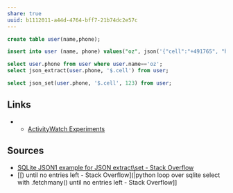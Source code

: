 ```yaml
---
share: true
uuid: b1112011-a44d-4764-bff7-21b74dc2e57c
---
```


```sql
create table user(name,phone);

insert into user (name, phone) values("oz", json('{"cell":"+491765", "home":"+498973"}'));

select user.phone from user where user.name=='oz';
select json_extract(user.phone, '$.cell') from user;

select json_set(user.phone, '$.cell', 123) from user;

```

## Links

* * [ActivityWatch Experiments](/71cde479-25d2-47df-bdd8-0f9a41b7c510)

## Sources
* [SQLite JSON1 example for JSON extract\set - Stack Overflow](https://stackoverflow.com/questions/33432421/sqlite-json1-example-for-json-extract-set)
* [[) until no entries left - Stack Overflow](|python loop over sqlite select with .fetchmany() until no entries left - Stack Overflow]]